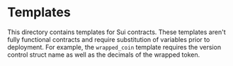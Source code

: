 # Templates

This directory contains templates for Sui contracts. These templates aren't fully functional contracts and require substitution of variables prior to deployment. For example, the `wrapped_coin` template requires the version control struct name as well as the decimals of the wrapped token.
